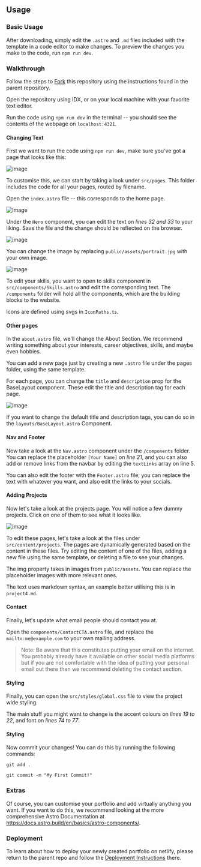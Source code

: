 ## Usage

### Basic Usage

After downloading, simply edit the `.astro` and `.md` files included with the template in a code editor to make changes. To preview the changes you make to the code, run `npm run dev`.

### Walkthrough

Follow the steps to [Fork](https://github.com/Developer-Student-Club-UoA/portfolio-website-workshop?tab=readme-ov-file#creating-and-deploying-a-portfolio-on-github-and-netlify) this repository using the instructions found in the parent repository.

Open the repository using IDX, or on your local machine with your favorite text editor.

Run the code using `npm run dev` in the terminal -- you should see the contents of the webpage on `localhost:4321`.

#### Changing Text

First we want to run the code using `npm run dev`, make sure you've got a page that looks like this:

![image](https://github.com/user-attachments/assets/54fb5d00-8164-49cd-b063-46a0a0a83c81)

To customise this, we can start by taking a look under `src/pages`. This folder includes the code for all your pages, routed by filename.

Open the `index.astro` file -- this corresponds to the home page.

![image](https://github.com/user-attachments/assets/624bccbc-92e9-4159-a7ca-443602536509)


Under the `Hero` component, you can edit the text on *lines 32 and 33* to your liking. Save the file and the change should be reflected on the browser.

![image](https://github.com/user-attachments/assets/80a297f9-06d4-49e5-8f41-486ebc7aaa51)

You can change the image by replacing `public/assets/portrait.jpg` with your own image.

![image](https://github.com/user-attachments/assets/dd12f637-de1d-49e4-8412-f677be4535fe)

To edit your skills, you want to open to skills component in `src/components/Skills.astro` and edit the corresponding text. The `/components` folder will hold all the components, which are the building blocks to the website.

Icons are defined using svgs in `IconPaths.ts`.

#### Other pages

In the `about.astro` file, we'll change the About Section. We recommend writing something about your interests, career objectives, skills, and maybe even hobbies.

You can add a new page just by creating a new `.astro` file under the pages folder, using the same template.

For each page, you can change the `title` and `description` prop for the BaseLayout component. These edit the title and description tag for each page.

![image](https://github.com/user-attachments/assets/05cc52d3-1efc-45ea-9b18-6e3075b0b48f)

If you want to change the default title and description tags, you can do so in the `layouts/BaseLayout.astro` Component.

#### Nav and Footer

Now take a look at the `Nav.astro` component under the `/components` folder. You can replace the placeholder `[Your Name]` on *line 21*, and you can also add or remove links from the navbar by editing the `textLinks` array on line 5.

You can also edit the footer with the `Footer.astro` file; you can replace the text with whatever you want, and also edit the links to your socials.

#### Adding Projects

Now let's take a look at the projects page. You will notice a few dummy projects. Click on one of them to see what it looks like.

![image](https://github.com/user-attachments/assets/ee1bd91b-d04f-4f3b-8cd0-7906233b4c1a)

To edit these pages, let's take a look at the files under `src/content/projects`. The pages are dynamically generated based on the content in these files. Try editing the content of one of the files, adding a new file using the same template, or deleting a file to see your changes.

The img property takes in images from `public/assets`. You can replace the placeholder images with more relevant ones.

The text uses markdown syntax, an example better utilising this is in `project4.md`.

#### Contact

Finally, let's update what email people should contact you at.

Open the `components/ContactCTA.astro` file, and replace the `mailto:me@example.com` to your own mailing address.


>Note: Be aware that this constitutes putting your email on the internet. You probably already have it available on other social media platforms but if you are not comfortable with the idea of putting your personal email out there then we recommend deleting the contact section.


#### Styling
Finally, you can open the `src/styles/global.css` file to view the project wide styling.

The main stuff you might want to change is the accent colours on *lines 19 to 22*, and font on *lines 74 to 77*.

#### Styling
Now commit your changes! You can do this by running the following commands:

```
git add .

git commit -m "My First Commit!"
```


### Extras

Of course, you can customise your portfolio and add virtually anything you want. If you want to do this, we recommend looking at the more comprehensive Astro Documentation at https://docs.astro.build/en/basics/astro-components/.

### Deployment
To learn about how to deploy your newly created portfolio on netlify, please return to the parent repo and follow the [Deployment Instructions](https://docs.astro.build/en/basics/astro-components/) there.
